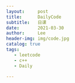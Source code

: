 ```yaml
---
layout:     post
title:      DailyCode
subtitle:   日课
date:       2021-03-30
author:     Lee
header-img: img/code.jpg
catalog: true
tags:
   - leetcode
   - c++
   - Daily
  
---
```


